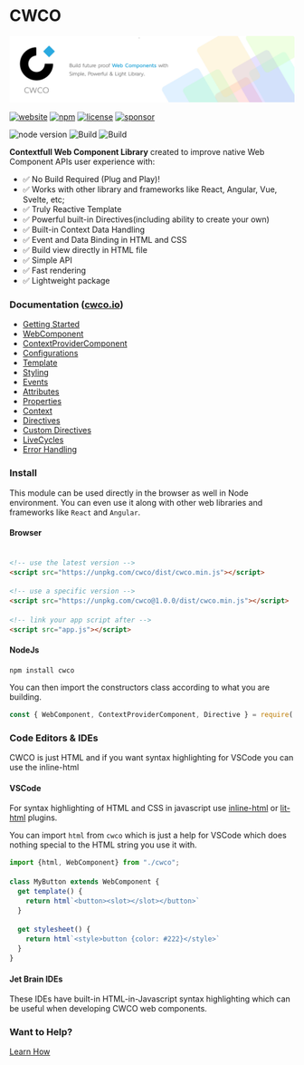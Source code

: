 # CWCO

![CWCO Banner](https://github.com/beforesemicolon/cwco/blob/master/docs/Git-Banner.jpg)

[![website](https://img.shields.io/badge/website-cwco.io-blue)](https://cwco.io/)
[![npm](https://img.shields.io/npm/v/cwco)](https://www.npmjs.com/package/cwco)
[![license](https://img.shields.io/github/license/beforesemicolon/cwco)](https://github.com/beforesemicolon/cwco/blob/master/LICENSE)
[![sponsor](https://img.shields.io/github/sponsors/beforesemicolon)](https://github.com/sponsors/beforesemicolon)

![node version](https://img.shields.io/badge/min%20node%20version-14.*-brightgreen)
![Build](https://github.com/beforesemicolon/cwco/actions/workflows/codeql-analysis.yml/badge.svg)
![Build](https://github.com/beforesemicolon/cwco/actions/workflows/node.js.yml/badge.svg)

**Contextfull Web Component Library** created to improve native Web Component APIs user experience with:
- ✅ No Build Required (Plug and Play)!
- ✅ Works with other library and frameworks like React, Angular, Vue, Svelte, etc;
- ✅ Truly Reactive Template
- ✅ Powerful built-in Directives(including ability to create your own)
- ✅ Built-in Context Data Handling
- ✅ Event and Data Binding in HTML and CSS
- ✅ Build view directly in HTML file
- ✅ Simple API
- ✅ Fast rendering
- ✅ Lightweight package

### Documentation ([cwco.io](https://cwco.io/))

- [Getting Started](https://cwco.io/documentation/getting-started)
- [WebComponent](https://cwco.io/documentation/web-component)
- [ContextProviderComponent](https://cwco.io/documentation/context-provider-component)
- [Configurations](https://cwco.io/documentation/configurations)
- [Template](https://cwco.io/documentation/template)
- [Styling](https://cwco.io/documentation/stylesheet)
- [Events](https://cwco.io/documentation/events)
- [Attributes](https://cwco.io/documentation/observed-attributes)
- [Properties](https://cwco.io/documentation/properties)
- [Context](https://cwco.io/documentation/context)
- [Directives](https://cwco.io/documentation/if-directive)
- [Custom Directives](https://cwco.io/documentation/custom-directive)
- [LiveCycles](https://cwco.io/documentation/on-mount)
- [Error Handling](https://cwco.io/documentation/on-error)

### Install

This module can be used directly in the browser as well in Node environment. You can even use it along with other
web libraries and frameworks like `React` and `Angular`.

#### Browser
```html 

<!-- use the latest version -->
<script src="https://unpkg.com/cwco/dist/cwco.min.js"></script>

<!-- use a specific version -->
<script src="https://unpkg.com/cwco@1.0.0/dist/cwco.min.js"></script>

<!-- link your app script after -->
<script src="app.js"></script>
```

#### NodeJs

```
npm install cwco
```

You can then import the constructors class according to what you are building.

```js
const { WebComponent, ContextProviderComponent, Directive } = require('cwco');
```

### Code Editors & IDEs
CWCO is just HTML and if you want syntax highlighting for VSCode you can use the inline-html

#### VSCode
For syntax highlighting of HTML and CSS in javascript use [inline-html](https://github.com/pushqrdx/vscode-inline-html) 
or [lit-html](https://marketplace.visualstudio.com/items?itemName=bierner.lit-html) plugins.

You can import `html` from `cwco` which is just a help for VSCode which does nothing special
to the HTML string you use it with.

```js
import {html, WebComponent} from "./cwco";

class MyButton extends WebComponent {
  get template() {
    return html`<button><slot></slot></button>`
  }
  
  get stylesheet() {
    return html`<style>button {color: #222}</style>`
  }
}
```

#### Jet Brain IDEs
These IDEs have built-in HTML-in-Javascript syntax highlighting which can be useful when developing CWCO web components.

### Want to Help?

[Learn How](https://github.com/beforesemicolon/cwco/blob/master/CONTRIBUTING.md)




